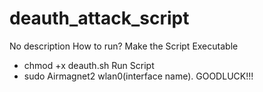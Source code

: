 # deauth_attack_script
No description
How to run?
Make the Script Executable 
* chmod +x deauth.sh 
Run Script
* sudo Airmagnet2 wlan0(interface name).
GOODLUCK!!!
